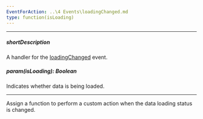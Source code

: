 ```yaml
---
EventForAction: ..\4 Events\loadingChanged.md
type: function(isLoading)
---
```

---
##### shortDescription
A handler for the [loadingChanged](/api-reference/30%20Data%20Layer/DataSource/4%20Events/loadingChanged.md '/Documentation/ApiReference/Data_Layer/DataSource/Events/#loadingChanged') event.

##### param(isLoading): Boolean
Indicates whether data is being loaded.

---
Assign a function to perform a custom action when the data loading status is changed.